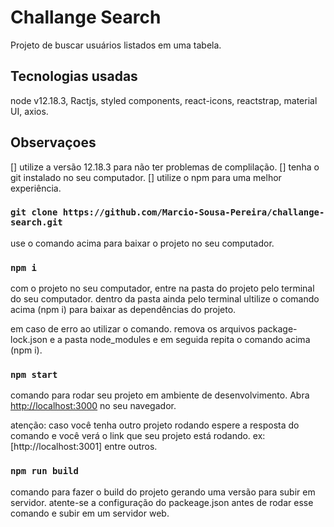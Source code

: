# Challange Search 

Projeto de buscar usuários listados em uma tabela.

## Tecnologias usadas

node v12.18.3, Ractjs, styled components, react-icons, reactstrap, material UI, axios.

## Observaçoes

[] utilize a versão 12.18.3 para não ter problemas de complilação.
[] tenha o git instalado no seu computador.
[] utilize o npm para uma melhor experiência.

### `git clone https://github.com/Marcio-Sousa-Pereira/challange-search.git`

use o comando acima para baixar o projeto no seu computador.

### `npm i`

com o projeto no seu computador, entre na pasta do projeto pelo terminal do seu computador.
dentro da pasta ainda pelo terminal ultilize o comando acima (npm i) para baixar
as dependências do projeto.

em caso de erro ao utilizar o comando. remova os arquivos package-lock.json e a pasta
node_modules e em seguida repita o comando acima (npm i).

### `npm start`

comando para rodar seu projeto em ambiente de desenvolvimento.
Abra [http://localhost:3000](http://localhost:3000) no seu navegador.

atenção: caso você tenha outro projeto rodando espere a resposta do comando e
você verá o link que seu projeto está rodando. ex: [http://localhost:3001] entre 
outros.

### `npm run build`

comando para fazer o build do projeto gerando uma versão para subir em servidor.
atente-se a configuração do packeage.json antes de rodar esse comando e subir em
um servidor web.
